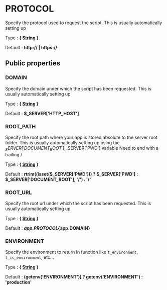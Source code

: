 # PROTOCOL

Specify the protocol used to request the script. This is usually automatically setting up

Type : **{ [String](http://php.net/manual/en/language.types.string.php) }**

Default : **http:// | https://**



## Public properties


### DOMAIN

Specify the domain under which the script has been requested. This is usually automatically setting up

Type : **{ [String](http://php.net/manual/en/language.types.string.php) }**

Default : **$_SERVER['HTTP_HOST']**


### ROOT_PATH

Specify the root path where your app is stored absolute to the server root folder.
This is usually automatically setting up using the $_SERVER['DOCUMENT_ROOT']|$_SERVER['PWD'] variable
Need to end with a trailing /

Type : **{ [String](http://php.net/manual/en/language.types.string.php) }**

Default : **rtrim((isset($_SERVER['PWD'])) ? $_SERVER['PWD'] : $_SERVER['DOCUMENT_ROOT'], '/') . '/'**


### ROOT_URL

Specify the root url under which the script has been requested. This is usually automatically setting up

Type : **{ [String](http://php.net/manual/en/language.types.string.php) }**

Default : **${app.PROTOCOL}${app.DOMAIN}**


### ENVIRONMENT

Specify the environment to return in function like `t_environment`, `t_is_environment`, etc...

Type : **{ [String](http://php.net/manual/en/language.types.string.php) }**

Default : **(getenv('ENVIRONMENT')) ? getenv('ENVIRONMENT') : 'production'**